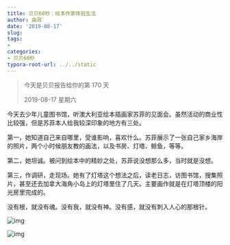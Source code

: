 ```yaml
---
title: 贝贝60秒：绘本作家体验生活
author: 曲政
date: '2019-08-17'
slug: 
tags:
- 
categories:
- 贝贝60秒
typora-root-url: ../../static
---
```


>   今天是贝贝报告给你的第 170 天
>
>   2019-08-17 星期六

今天去少年儿童图书馆，听澳大利亚绘本插画家苏菲的见面会。虽然活动的商业性比较强，但是苏菲本人给我较深印象的地方有三处。

第一，她知道自己来自哪里，受谁影响，喜欢什么。苏菲展示了一张自己家乡海岸的照片，两个小时候朋友教的画法，以及书房、灯塔、鲸鱼，等等。

第二，她坦诚。被问到绘本中的精妙之处，苏菲说没想那么多，当时就是没想。

第三，作调研，走现场。她有了灯塔这个想法之后，读老日志，访图书馆，搜集照片，甚至还去加拿大海角小岛上的灯塔里住了几天。主要画作就是在灯塔顶楼的阳光房里完成的。

没有根，就没有魂。没有我，就没有神。没有感，就没有刺入人心的那根针。

![img](/images/2019-08-17-%E8%B4%9D%E8%B4%9D60%E7%A7%92%EF%BC%9A%E7%BB%98%E6%9C%AC%E4%BD%9C%E5%AE%B6%E4%BD%93%E9%AA%8C%E7%94%9F%E6%B4%BB/640-20200416100203092.jpeg)

![img](/images/2019-08-17-%E8%B4%9D%E8%B4%9D60%E7%A7%92%EF%BC%9A%E7%BB%98%E6%9C%AC%E4%BD%9C%E5%AE%B6%E4%BD%93%E9%AA%8C%E7%94%9F%E6%B4%BB/640-20200416100203113.jpeg)